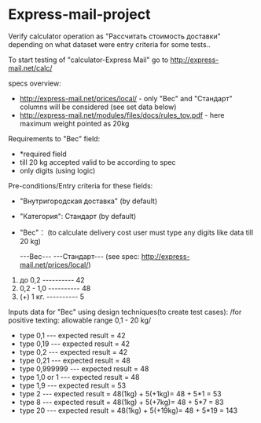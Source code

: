 # Express-mail-project
Verify calculator operation as "Рассчитать стоимость доставки" depending on what dataset were entry criteria for some tests.. 

To start testing of "calculator-Express Mail" go to http://express-mail.net/calc/ 

specs overview:
- http://express-mail.net/prices/local/  - only "Вес" and "Стандарт" columns will be considered (see set data below)
- http://express-mail.net/modules/files/docs/rules_tov.pdf  - here maximum weight pointed as 20kg

Requirements to "Вес" field:
- *required field
- till 20 kg accepted valid to be according to spec 
- only digits (using logic)

Pre-conditions/Entry сriteria for these fields:

- "Внутригородская доставка" (by default) 
- "Категория": Стандарт (by default)
- "Вес"： <no data> (to calculate delivery cost user must type any digits like data till 20 kg)


  ---Вес---   ---Стандарт---     (see spec: http://express-mail.net/prices/local/)
1. до 0,2      ---------- 42 
2. 0,2 - 1,0   ---------- 48
3. (+) 1 кг.   ---------- 5

Inputs data for "Вес" using design techniques(to create test cases):
/for positive texting: allowable range 0,1 - 20 kg/
- type 0,1      --- expected result = 42
- type 0,19     --- expected result = 42
- type 0,2      --- expected result = 42
- type 0,21     --- expected result = 48
- type 0,999999 --- expected result = 48
- type 1,0 or 1 --- expected result = 48
- type 1,9      --- expected result = 53
- type 2        --- expected result = 48(1kg) + 5(+1kg)= 48 + 5*1 = 53
- type 8        --- expected result = 48(1kg) + 5(+7kg)= 48 + 5*7 = 83
- type 20       --- expected result = 48(1kg) + 5(+19kg)= 48 + 5*19 = 143
